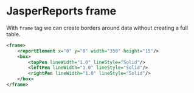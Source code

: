 # JasperReports frame 

With `frame` tag we can create borders around data without creating a full table.  

```xml
<frame>
    <reportElement x="0" y="0" width="350" height="15"/>
    <box>
        <topPen lineWidth="1.0" lineStyle="Solid"/>
        <leftPen lineWidth="1.0" lineStyle="Solid"/>
        <rightPen lineWidth="1.0" lineStyle="Solid"/>
    </box>
</frame>
```
